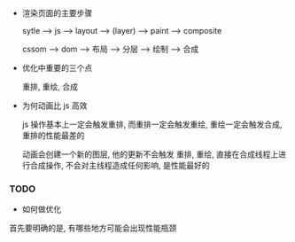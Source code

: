 - 渲染页面的主要步骤

  sytle --> js --> layout --> (layer) --> paint --> composite

  cssom --> dom --> 布局 --> 分层 --> 绘制 --> 合成

- 优化中重要的三个点

  重排, 重绘, 合成

- 为何动画比 js 高效

  js 操作基本上一定会触发重排, 而重排一定会触发重绘, 重绘一定会触发合成, 重排的性能最差的

  动画会创建一个新的图层, 他的更新不会触发 重排, 重绘, 直接在合成线程上进行合成操作, 不会对主线程造成任何影响, 是性能最好的

### TODO

- 如何做优化

首先要明确的是, 有哪些地方可能会出现性能瓶颈
